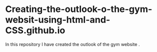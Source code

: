 # Creating-the-outlook-o-the-gym-websit-using-html-and-CSS.github.io
In this repository I have created the outlook of the gym website . 
